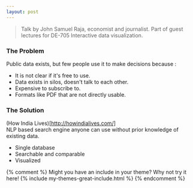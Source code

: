 ```yaml
---
layout: post
---
```


> Talk by John Samuel Raja, economist and journalist. 
> Part of guest lectures for DE-705 Interactive data visualization.

### The Problem  
Public data exists, but few people use it to make decisions because :
- It is not clear if it's free to use.
- Data exists in silos, doesn't talk to each other.
- Expensive to subscribe to.
- Formats like PDF that are not directly usable.

### The Solution  
(How India Lives)[http://howindialives.com/]  
NLP based search engine anyone can use without prior knowledge of existing data.
- Single database
- Searchable and comparable
- Visualized

{% comment %}
Might you have an include in your theme? Why not try it here!
{% include my-themes-great-include.html %}
{% endcomment %}
